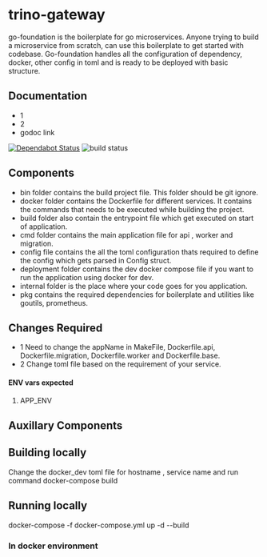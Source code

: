 # trino-gateway

go-foundation is the boilerplate for go microservices. Anyone trying to build a microservice from scratch,
can use this boilerplate to get started with codebase.
Go-foundation handles all the configuration of dependency, docker, other config in toml and is ready to be deployed with
basic structure.

## Documentation
* 1
* 2
* godoc link

[![Dependabot Status](https://api.dependabot.com/badges/status?host=github&repo=razorpay/$app_name&identifier=157173150)](https://dependabot.com)
![build status](https://drone.razorpay.com/api/badges/razorpay/$app_name/status.svg "Drone Build Status")

## Components
-  bin folder contains the build project file. This folder should be git ignore.
-  docker folder contains the Dockerfile for different services. It contains the commands that needs to be executed while building the project.
-  build folder also contain the entrypoint file which get executed on start of application.
-  cmd folder contains the main application file for api , worker and migration.
-  config file contains the all the toml configuration thats required to define the config which gets parsed in Config struct.
- deployment folder contains the dev docker compose file if you want to run the application using docker for dev.
- internal folder is the place where your code goes for you application.
- pkg contains the required dependencies for boilerplate and utilities like goutils, prometheus.


## Changes Required

- 1 Need to change the appName in MakeFile, Dockerfile.api, Dockerfile.migration, Dockerfile.worker and Dockerfile.base.
- 2 Change toml file based on the requirement of your service.

#### ENV vars expected
1. APP_ENV

## Auxillary Components

## Building locally
Change the docker_dev toml file for hostname , service name and run command
docker-compose build
## Running locally
docker-compose -f docker-compose.yml up -d --build
### In docker environment
